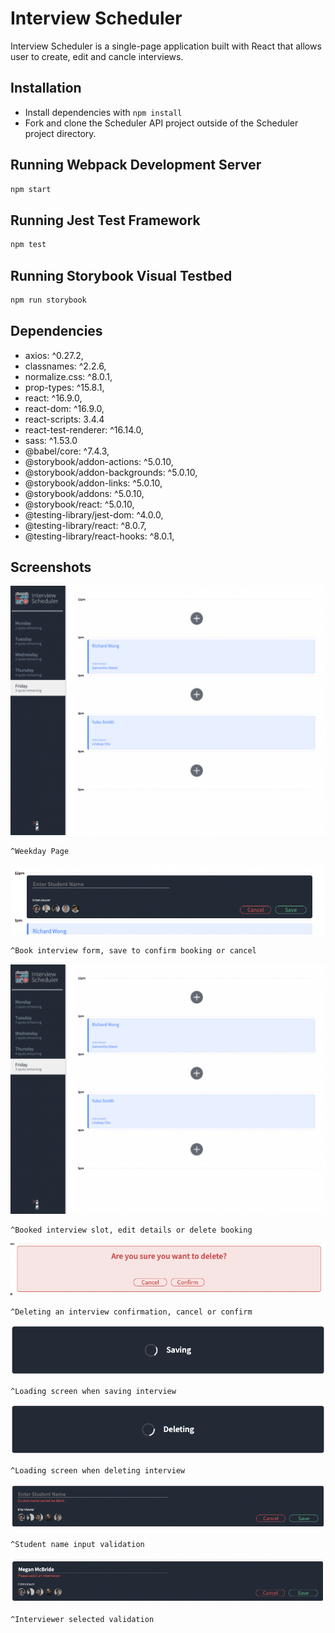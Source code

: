 # Interview Scheduler

Interview Scheduler is a single-page application built with React that allows user to create, edit and cancle interviews.


## Installation

- Install dependencies with `npm install`
- Fork and clone the Scheduler API project outside of the Scheduler project directory.

## Running Webpack Development Server

```sh
npm start
```

## Running Jest Test Framework

```sh
npm test
```

## Running Storybook Visual Testbed

```sh
npm run storybook
```

## Dependencies


- axios: ^0.27.2,
- classnames: ^2.2.6,
- normalize.css: ^8.0.1,
- prop-types: ^15.8.1,
- react: ^16.9.0,
- react-dom: ^16.9.0,
- react-scripts: 3.4.4
- react-test-renderer: ^16.14.0,
- sass: ^1.53.0
- @babel/core: ^7.4.3,
- @storybook/addon-actions: ^5.0.10,
- @storybook/addon-backgrounds: ^5.0.10,
- @storybook/addon-links: ^5.0.10,
- @storybook/addons: ^5.0.10,
- @storybook/react: ^5.0.10,
- @testing-library/jest-dom: ^4.0.0,
- @testing-library/react: ^8.0.7,
- @testing-library/react-hooks: ^8.0.1,

## Screenshots

![Weekday Page](https://github.com/megsmcbride/scheduler/blob/master/docs/images/day-interview-slots.png)
```sh
^Weekday Page
```

![Create Interview](https://github.com/megsmcbride/scheduler/blob/master/docs/images/create-interview.png)
```sh
^Book interview form, save to confirm booking or cancel
```

![Booked Interview](https://github.com/megsmcbride/scheduler/blob/master/docs/images/day-interview-slots.png)
```sh
^Booked interview slot, edit details or delete booking
```

![Delete Confirmation](https://github.com/megsmcbride/scheduler/blob/master/docs/images/delete-confirmation.png)
```sh
^Deleting an interview confirmation, cancel or confirm
```

![Loading Screen - Save](https://github.com/megsmcbride/scheduler/blob/master/docs/images/saving-loading.png)
```sh
^Loading screen when saving interview
```

![Loading Screen - Delete](https://github.com/megsmcbride/scheduler/blob/master/docs/images/delete-loading.png)
```sh
^Loading screen when deleting interview
```


![Create Interview validation - Student](https://github.com/megsmcbride/scheduler/blob/master/docs/images/name-validation.png)
```sh
^Student name input validation
```

![Create Interview validation - Interviewer](https://github.com/megsmcbride/scheduler/blob/master/docs/images/interviewer-validation.png)
```sh
^Interviewer selected validation
```